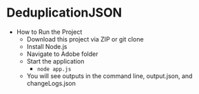 # DeduplicationJSON

* How to Run the Project
  - Download this project via ZIP or git clone
  - Install Node.js
  - Navigate to Adobe folder
  - Start the application
      - `node app.js`
  - You will see outputs in the command line, output.json, and changeLogs.json
